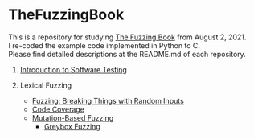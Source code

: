 # TheFuzzingBook

This is a repository for studying [The Fuzzing Book](https://www.fuzzingbook.org) from August 2, 2021. <br>
I re-coded the example code implemented in Python to C.<br>
Please find detailed descriptions at the README.md of each repository.

1. [Introduction to Software Testing](https://github.com/KimSeoYe/TheFuzzingBook/tree/main/1_introduction_to_software_testing#readme)

2. Lexical Fuzzing
   - [Fuzzing: Breaking Things with Random Inputs](https://github.com/KimSeoYe/TheFuzzingBook/tree/main/2_lexical_fuzzing/1_fuzzing_braking_thing_with_random_inputs#readme)
   - [Code Coverage](https://github.com/KimSeoYe/TheFuzzingBook/tree/main/2_lexical_fuzzing/2_code_coverage#readme)
   - [Mutation-Based Fuzzing](https://github.com/KimSeoYe/TheFuzzingBook/tree/main/2_lexical_fuzzing/3_mutation_based_fuzzing#readme)
	 - [Greybox Fuzzing](https://github.com/KimSeoYe/TheFuzzingBook/tree/main/2_lexical_fuzzing/4_greybox_fuzzing#readme)

